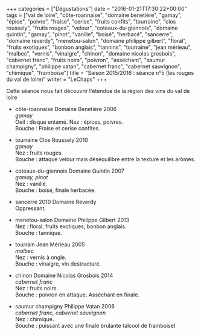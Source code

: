 +++
categories = ["Dégustations"]
date = "2016-01-21T17:30:22+00:00"
tags = ["val de loire", "côte-roannaise", "domaine benetière", "gamay", "épice", "poivre", "fraise", "cerise", "fruits confits", "tourraine", "clos roussely", "fruits rouges", "velour", "coteaux-du-giennois", "domaine quintin", "gamay", "pinot", "vanille", "boisé", "herbacé", "sancerre", "domaine reverdy", "menetou-salon", "domaine philippe gilbert", "floral", "fruits exotiques", "bonbon anglais", "tannins", "tourraine", "jean mérieau", "malbec", "vernis", "vinaigre", "chinon", "domaine nicolas grosbois", "cabernet franc", "fruits noirs", "poivron", "asséchant", "saumur champigny", "philippe vatan", "cabernet franc", "cabernet sauvignon", "chimique", "framboise"]
title = "Saison 2015/2016 : séance n°5 (les rouges du val de loire)"
writer = "LeChaps"
+++

Cette séance nous fait découvrir l'étendue de la région des vins du val de loire

* côte-roannaise Domaine Benetière 2006 <i class="fa fa-plus-circle"></i>  
_gamay_  
Oeil : disque entamé.
Nez : épices, poivres.  
Bouche : Fraise et cerise confites.

* tourraine Clos Roussely 2010  
_gamay_  
Nez : fruits rouges.  
Bouche : attaque velour mais déséquilibre entre la texture et les arômes.

* coteaux-du-giennois Domaine Quintin 2007  
_gamay, pinot_  
Nez : vanillé.  
Bouche : boisé, finale herbacée.

* sancerre 2010 Domaine Reverdy  
Oppressant.  

* menetou-salon Domaine Philippe Gilbert 2013  
Nez : floral, fruits exotiques, bonbon anglais.  
Bouche : tannique.

* tourrain Jean Mérieau 2005 <i class="fa fa-minus-circle"></i> <i class="fa fa-minus-circle"></i>  
_malbec_  
Nez : vernis à ongle.  
Bouche : vinaigre, vin destructuré.

* chinon Domaine Nicolas Grosbois 2014  
_cabernet franc_  
Nez : fruits noirs.  
Bouche : poivron en attaque. Asséchant en finale.

* saumur champigny Philippe Vatan 2006  
_cabernet franc, cabernet sauvignon_  
Nez : chimique.  
Bouche : puissant avec une finale brulante (alcool de framboise)
